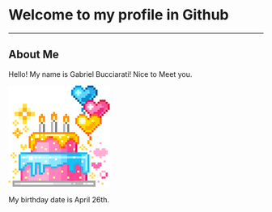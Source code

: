 <h1> Welcome to my profile in Github </h1> 
                  <hr>
                            <h2>About Me </h2>
<p> Hello! My name is Gabriel Bucciarati! Nice to Meet you. </p>   


<img src="https://github.com/ehotedas/ehotedas/blob/main/cake.gif" class="cake">

<p> My birthday date is April 26th. </p>
